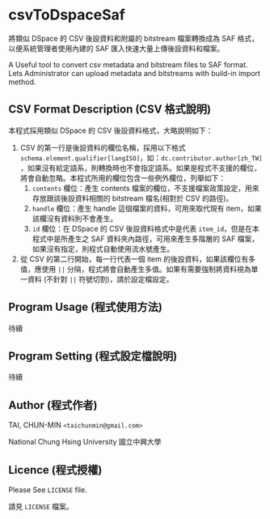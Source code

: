 csvToDspaceSaf
==============

將類似 DSpace 的 CSV 後設資料和附屬的 bitstream 檔案轉換成為 SAF 格式，以便系統管理者使用內建的 SAF 匯入快速大量上傳後設資料和檔案。

A Useful tool to convert csv metadata and bitstream files to SAF format. Lets Administrator can upload metadata and bitstreams with build-in import method.


## CSV Format Description (CSV 格式說明)

本程式採用類似 DSpace 的 CSV 後設資料格式，大略說明如下：

1. CSV 的第一行是後設資料的欄位名稱，採用以下格式 `schema.element.qualifier[langISO]`，如：`dc.contributor.author[zh_TW]
`，如果沒有給定語系，則轉換時也不會指定語系。如果是程式不支援的欄位，將會自動忽略。本程式所用的欄位包含一些例外欄位，列舉如下：
    1. `contents` 欄位：產生 contents 檔案的欄位，不支援檔案政策設定，用來存放跟該後設資料相關的 bitstream 檔名(相對於 CSV 的路徑)。
    1. `handle` 欄位：產生 handle 這個檔案的資料，可用來取代現有 item，如果該欄沒有資料則不會產生。
    1. `id` 欄位：在 DSpace 的 CSV 後設資料格式中是代表 `item_id`，但是在本程式中是所產生之 SAF 資料夾內路徑，可用來產生多階層的 SAF 檔案，如果沒有指定，則程式自動使用流水號產生。
1. 從 CSV 的第二行開始，每一行代表一個 item 的後設資料，如果該欄位有多值，應使用 `||` 分隔，程式將會自動產生多值。如果有需要強制將資料視為單一資料 (不針對 `||` 符號切割)，請於設定檔設定。


## Program Usage (程式使用方法)

待續


## Program Setting (程式設定檔說明)

待續


## Author (程式作者)

TAI, CHUN-MIN `<taichunmin@gmail.com>`

National Chung Hsing University 國立中興大學


## Licence (程式授權)

Please See `LICENSE` file.

請見 `LICENSE` 檔案。
